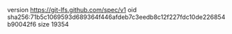version https://git-lfs.github.com/spec/v1
oid sha256:71b5c1069593d689364f446afdeb7c3eedb8c12f227fdc10de226854b90042f6
size 19354

